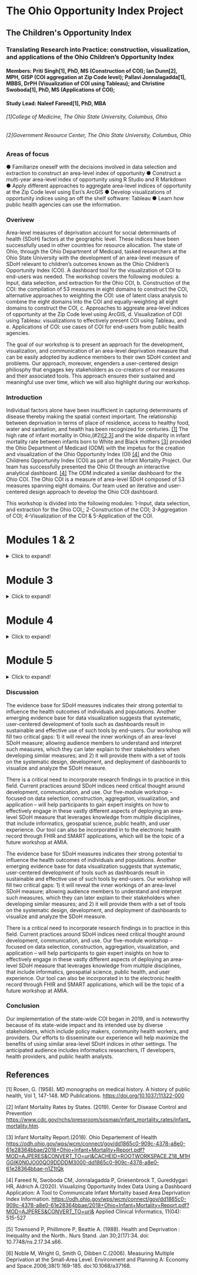 
# The Ohio Opportunity Index Project
## The Children's Opportunity Index

### Translating Research into Practice: construction, visualization, and applications of the Ohio Children’s Opportunity Index
#### Members: Priti Singh[1], PhD, MS (Construction of COI); Ian Dunn[2], MPH, GISP (COI aggregation at Zip Code level); Pallavi Jonnalagadda[1], MBBS, DrPH (Visualization of COI using Tableau); and Christine Swoboda[1], PhD, MS (Applications of COI);
#### Study Lead: Naleef Fareed[1], PhD, MBA

###### [1]College of Medicine, The Ohio State University, Columbus, Ohio
###### [2]Government Resource Center, The Ohio State University, Columbus, Ohio


### Areas of focus 

● Familiarize oneself with the decisions involved in data selection and extraction to construct an area-level index of opportunity 
● Construct a multi-year area-level index of opportunity using R Studio and R Markdown 
● Apply different approaches to aggregate area-level indices of opportunity at the Zip Code level using Esri’s ArcGIS ● Develop visualizations of opportunity indices using an off the shelf software: Tableau 
● Learn how public health agencies can use the information.

### Overivew

Area-level measures of deprivation account for social determinants of health (SDoH) factors at the geographic level. These indices have been successfully used in other countries for resource allocation. The state of Ohio, through the Ohio Department of Medicaid, tasked researchers at the Ohio State University with the development of an area-level measure of SDoH relevant to children’s outcomes known as the Ohio Children’s Opportunity Index (COI). A dashboard tool for the visualization of COI to end-users was needed. The workshop covers the following modules: a. Input, data selection, and extraction for the Ohio COI, b. Construction of the COI: the compilation of 53 measures in eight domains to construct the COI, alternative approaches to weighting the COI: use of latent class analysis to combine the eight domains into the COI and equally-weighting all eight domains to construct the COI, c. Approaches to aggreate area-level indices of opportunity at the Zip Code level using ArcGIS, d. Visualization of COI using Tableau: visualizations to effectively present COI using Tableau, and e. Applications of COI: use cases of COI for end-users from public health agencies.

The goal of our workshop is to present an approach for the development, visualization, and communication of an area-level deprivation measure that can be easily adopted by audience members to their own SDoH context and problems. Our approach, moreover, engenders a user-centered design philiosphy that engages key stakeholders as co-creators of our measures and their associated tools. This approach ensures their sustained and meaningful use over time, which we will also highlight during our workshop.

### Introduction

Individual factors alone have been insufficient in capturing determinants of disease thereby making the spatial context important. The relationship between deprivation in terms of place of residence, access to healthy food, water and sanitation, and health has been recognized for centuries. [[1]](#1) The high rate of infant mortality in Ohio,(#2)[[2,3]](#3) and the wide disparity in infant mortality rate between infants born to White and Black mothers [[3]](#3) provided the Ohio Department of Medicaid (ODM) with the impetus for the creation and visualization of the Ohio Opportunity Index (OI) [[4]](#4) and the Ohio Childrens Opportunity Index (COI) as part of the Infant Mortality Project. Our team has successfully presented the Ohio OI through an interactive analytical dashboard. [[4]](#4) The ODM indicated a similar dashboard for the Ohio COI. The Ohio COI is a measure of area-level SDoH composed of 53 measures spanning eight domains. Our team used an iterative and user-centered design approach to develop the Ohio COI dashboard.

This workshop is divided into the following modules: 1-Input, data selection, and extraction for the Ohio COI,; 2-Construction of the COI; 3-Aggregation of COI; 4-Visualization of the COI & 5-Application of the COI.


# Modules 1 & 2
<details>
  <summary>Click to expand!</summary>
  
### Module 1: Input data selection and extraction for the Ohio COI
In this module, we will discuss the decisions involved in the selection of input data for the construction of the Ohio COI. Further, we will describe the extraction of data from multiple sources and linkage of the information by Census Tract across data sets.

  
### Module 2: Construction of the Ohio COI
We will walk the audience through the construction of the Ohio COI based on the seminal approach that is the foundation for several well-known area level SDoH measures used internationally and in the US. [[5,6]](#5)(#6) In this module, we will:
1.	Demonstrate the multi-step approach proposed by the authors of the seminal study, which we adapted for the Ohio COI using R and R Studio. This step will also involve showing the audience how to develop an area level SDoH measures for multiple time periods. 
2.	Demonstrate two approaches our team used for the development of the Ohio COI and explain the preference of one approach over the other. For the initial development of the Ohio COI, we followed a previously described approach [[5,6]](#5)(#6) of latent factor analysis to assign weights to each of the eight domains. Our team also used an approach where each domain was equally weighted. We will walk the audience through constructing the weighted and unweighted indices during our workshop. 
3.	Show examples of how area level SDoH measures can be validated using existing measures that are publicly available. This will also involve describing results from our validation study of the Ohio COI by assessing its association with health indicators like life expectancy, and racial distribution. 

{% include youtubePlayer.html id="yhYXBpB9tkM" %}

[Modules 1 & 2 slides](https://github.com/OEIcat/AMIA_Workshop/raw/Introduction/AMIA_Slides.pdf)

[Modules 1 & 2 video]

</details>

# Module 3
<details>
  <summary>Click to expand!</summary>

### Module 3: Ohio COI aggregation at Zip Code level 
In this module we will walk the audience through how to aggregate the Ohio COI to the Zip Code level. A Zip Code is not an inherent geographic unit with defined boundaries, but a unique code used by the United State Postal Service to group addresses together to aid in mail delivery. Zip Codes are often used in public health to collect and report data because they are more common to the general public than geographic units such as the Census Tract. Zip Codes and Census Tracts do not share geographic commonalities which makes aggregating data collected at the Census Tract level to the Zip Code a challenge. We will demonstrate various geospatial approaches using Esri’s ArcGIS software to aggregate COI values to Zip Codes. These methods can also be used to aggregate data between any geographic units that do not share common boundaries (e.g. drive time radii and census tracts).

{% include youtubePlayer.html id="JZO4I3XpZvc" %}

[Module 3 slides](https://github.com/OEIcat/AMIA_Workshop/raw/Introduction/W13_ZipCode_Ian.pdf)

[Module 3 Video]

</details>

# Module 4
<details>
  <summary>Click to expand!</summary>

### Module 4: Visualization of the Ohio COI using Tableau
Our team used an iterative user-centered design approach to develop the Ohio COI dashboard and used Tableau to create various components of the dashboard. In this module we will:
1.	Discuss the choices and decisions made in regard to the content, function and aesthetics of the Ohio COI dashboard based on iterative feedback from project sponsors, also known a co-creation or user-centered design. We will provide the audience with a set of usability tools to systematically collect information from stakeholders to help improve the tool.  
2.	Demonstrate the use of Tableau to visualize Ohio COI scores at the Census Tract level; display Ohio COI data calculated at different time points; display change in Ohio COI data between two time points; and compare relative positions for Census Tracts. 
3.	Demostrate the visualization of Ohio COI and the race/ethnic distribution of the Ohio population, as well as, other publicly-available SDoH data like the Social Vulnerability Index (SVI). 

{% include youtubePlayer.html id="Y7Ux5ia1FoE" %}

[Module 4 slides](https://github.com/OEIcat/AMIA_Workshop/raw/Introduction/AMIA-presentationv2.pdf)

[Module 4 video]

</details>

# Module 5
<details>
  <summary>Click to expand!</summary>
  
### Module 5: Applications of the Ohio COI
In this module, we describe real-life scenarios on how the Ohio COI can be used by key stakeholders. Our example pertains to a public health program manager trying to gain a better understanding of infant outcomes in certain geographic areas. In this example, we will demonstrate how the program manager can assess the Ohio COI and its individual domains, but also visually examine other characteristics of the areas under consideration like the race and ethnic make-up, the social vulnerability index, and the change in scores over time. 

{% include youtubePlayer.html id="xC6JFpjRc2k" %}

[Module 5 slides](https://github.com/OEIcat/AMIA_Workshop/raw/Introduction/AMIA_PowerPoint_Template_2021%20CMS%20slides.pdf)

[Module 5 video]

</details>

### Discussion
The evidence base for SDoH measures indicates their strong potential to influence the health outcomes of individuals and populations. Another emerging evidence base for data visualization suggests that systematic, user-centered development of tools such as dashboards result in sustainable and effective use of such tools by end-users. Our workshop will fill two critical gaps: 1) it will reveal the inner workings of an area-level SDoH measure; allowing audience members to understand and interpret such measures, which they can later explain to their stakeholders when developing similar measures; and 2) it will provide them with a set of tools on the systematic design, development, and deployment of dashboards to visualize and analyze the SDoH measure. 

There is a critical need to incorporate research findings in to practice in this field. Current practices around SDoH indices need critical thought around development, communication, and use. Our five-module workshop – focused on data selection, construction, aggregation, visualization, and application – will help participants to gain expert insights on how to effectively engage in these vastly different aspects of deploying an area-level SDoH measure that leverages knowledge from multiple disciplines, that include informatics, geospatial science, public health, and user experience. Our tool can also be incorporated in to the electronic health record through FHIR and SMART applications, which will be the topic of a future workshop at AMIA. 

The evidence base for SDoH measures indicates their strong potential to influence the health outcomes of individuals and populations. Another emerging evidence base for data visualization suggests that systematic, user-centered development of tools such as dashboards result in sustainable and effective use of such tools by end-users. Our workshop will fill two critical gaps: 1) it will reveal the inner workings of an area-level SDoH measure; allowing audience members to understand and interpret such measures, which they can later explain to their stakeholders when developing similar measures; and 2) it will provide them with a set of tools on the systematic design, development, and deployment of dashboards to visualize and analyze the SDoH measure. 

There is a critical need to incorporate research findings in to practice in this field. Current practices around SDoH indices need critical thought around development, communication, and use. Our five-module workshop – focused on data selection, construction, aggregation, visualization, and application – will help participants to gain expert insights on how to effectively engage in these vastly different aspects of deploying an area-level SDoH measure that leverages knowledge from multiple disciplines, that include informatics, geospatial science, public health, and user experience. Our tool can also be incorporated in to the electronic health record through FHIR and SMART applications, which will be the topic of a future workshop at AMIA. 

### Conclusion
Our implementation of the state-wide COI began in 2019, and is noteworthy because of its state-wide impact and its intended use by diverse stakeholders, which include policy makers, community health workers, and providers. Our efforts to disseminate our experience will help maximize the benefits of using similar area-level SDoH indices in other settings. The anticipated audience includes informatics researchers, IT developers, health providers, and public health analysts. 


## References
<a id="1">[1]</a> 
Rosen, G. (1958). 
MD monographs on medical history. 
A history of public health, Vol 1, 147-148.
MD Publications. https://doi.org/10.1037/11322-000

<a id="2">[2]</a> 
Infant Mortality Rates by States. (2019). 
Center for Disease Control and Prevention
https://www.cdc.gov/nchs/pressroom/sosmap/infant_mortality_rates/infant_mortality.htm.

<a id="3">[3]</a> 
Infant Mortality Report.(2018). 
Ohio Departement of Health 
https://odh.ohio.gov/wps/wcm/connect/gov/dd1865c0-909c-4378-a8e0-61e28364bbae/2018+Ohio+Infant+Mortality+Report.pdf?MOD=AJPERES&CONVERT_TO=url&CACHEID=ROOTWORKSPACE.Z18_M1HGGIK0N0JO00QO9DDDDM3000-dd1865c0-909c-4378-a8e0-61e28364bbae-n1Z1tQk

<a id="4">[4]</a> 
Fareed N, Swoboda CM, Jonnalagadda P, Griesenbrock T, Gureddygari HR, Aldrich A.(2020). 
Visualizing Opportunity Index Data Using a Dashboard Application: A Tool to Communicate Infant Mortality based Area Deprivation Index Information.
https://odh.ohio.gov/wps/wcm/connect/gov/dd1865c0-909c-4378-a8e0-61e28364bbae/2018+Ohio+Infant+Mortality+Report.pdf?MOD=AJPERES&CONVERT_TO=url&
Applied Clinical Informatics, 11(04): 515-527

<a id="5">[5]</a> 
Townsend P, Phillimore P, Beattie A. (1988). 
Health and Deprivation : Inequality and the North..
Nurs Stand. Jan 30;2(17):34. doi: 10.7748/ns.2.17.34.s66. 

<a id="6">[6]</a> 
Noble M, Wright G, Smith G, Dibben C.(2006). 
Measuring Multiple Deprivation at the Small-Area Level.
Environment and Planning A: Economy and Space.2006;38(1):169-185. doi:10.1068/a37168.


